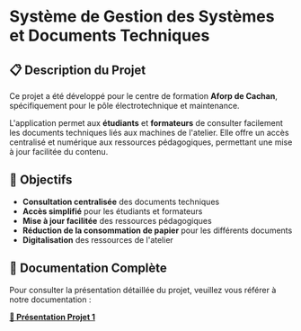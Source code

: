 #  Système de Gestion des Systèmes et Documents Techniques

## 📋 Description du Projet

Ce projet a été développé pour le centre de formation **Aforp de Cachan**, spécifiquement pour le pôle électrotechnique et maintenance. 

L'application permet aux **étudiants** et **formateurs** de consulter facilement les documents techniques liés aux machines de l'atelier. Elle offre un accès centralisé et numérique aux ressources pédagogiques, permettant une mise à jour facilitée du contenu.

## 🎯 Objectifs

- **Consultation centralisée** des documents techniques
- **Accès simplifié** pour les étudiants et formateurs
- **Mise à jour facilitée** des ressources pédagogiques
- **Réduction de la consommation de papier** pour les différents documents
- **Digitalisation** des ressources de l'atelier

## 📖 Documentation Complète

Pour consulter la présentation détaillée du projet, veuillez vous référer à notre documentation  :

**[📄 Présentation Projet 1](http://185.157.247.18/Présentation%20Projet%201.pdf)**

